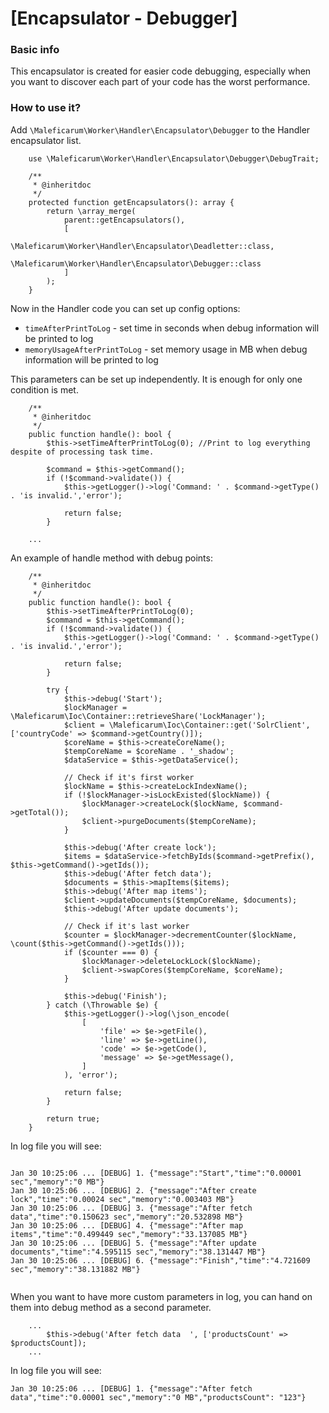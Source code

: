 # [Encapsulator - Debugger] 
### Basic info

This encapsulator is created for easier code debugging, especially when you want to discover each part of your code has the worst performance. 

### How to use it?
Add `\Maleficarum\Worker\Handler\Encapsulator\Debugger` to the Handler encapsulator list.
```
    use \Maleficarum\Worker\Handler\Encapsulator\Debugger\DebugTrait;

    /**
     * @inheritdoc
     */
    protected function getEncapsulators(): array {
        return \array_merge(
            parent::getEncapsulators(),
            [
                \Maleficarum\Worker\Handler\Encapsulator\Deadletter::class,
                \Maleficarum\Worker\Handler\Encapsulator\Debugger::class
            ]
        );
    }
```

Now in the Handler code you can set up config options: 
* `timeAfterPrintToLog` - set time in seconds when debug information will be printed to log 
* `memoryUsageAfterPrintToLog` - set memory usage in MB when debug information will be printed to log  

This parameters can be set up independently. It is enough for only one condition is met. 

```
    /**
     * @inheritdoc
     */
    public function handle(): bool {                
        $this->setTimeAfterPrintToLog(0); //Print to log everything despite of processing task time.                
        
        $command = $this->getCommand();
        if (!$command->validate()) {
            $this->getLogger()->log('Command: ' . $command->getType() . 'is invalid.','error');

            return false;
        }

    ...
```
An example of handle method with debug points:
```
    /**
     * @inheritdoc
     */
    public function handle(): bool {
        $this->setTimeAfterPrintToLog(0);
        $command = $this->getCommand();
        if (!$command->validate()) {
            $this->getLogger()->log('Command: ' . $command->getType() . 'is invalid.','error');

            return false;
        }

        try {
            $this->debug('Start');
            $lockManager = \Maleficarum\Ioc\Container::retrieveShare('LockManager');
            $client = \Maleficarum\Ioc\Container::get('SolrClient', ['countryCode' => $command->getCountry()]);
            $coreName = $this->createCoreName();
            $tempCoreName = $coreName . '_shadow';
            $dataService = $this->getDataService();

            // Check if it's first worker
            $lockName = $this->createLockIndexName();
            if (!$lockManager->isLockExisted($lockName)) {
                $lockManager->createLock($lockName, $command->getTotal());
                $client->purgeDocuments($tempCoreName);
            }

            $this->debug('After create lock');
            $items = $dataService->fetchByIds($command->getPrefix(), $this->getCommand()->getIds());
            $this->debug('After fetch data');
            $documents = $this->mapItems($items);
            $this->debug('After map items');
            $client->updateDocuments($tempCoreName, $documents);
            $this->debug('After update documents');

            // Check if it's last worker
            $counter = $lockManager->decrementCounter($lockName, \count($this->getCommand()->getIds()));
            if ($counter === 0) {
                $lockManager->deleteLockLock($lockName);
                $client->swapCores($tempCoreName, $coreName);
            }

            $this->debug('Finish');
        } catch (\Throwable $e) {
            $this->getLogger()->log(\json_encode(
                [
                    'file' => $e->getFile(),
                    'line' => $e->getLine(),
                    'code' => $e->getCode(),
                    'message' => $e->getMessage(),
                ]
            ), 'error');

            return false;
        }

        return true;
    }

```

In log file you will see:
```

Jan 30 10:25:06 ... [DEBUG] 1. {"message":"Start","time":"0.00001 sec","memory":"0 MB"}
Jan 30 10:25:06 ... [DEBUG] 2. {"message":"After create lock","time":"0.00024 sec","memory":"0.003403 MB"}
Jan 30 10:25:06 ... [DEBUG] 3. {"message":"After fetch data","time":"0.150623 sec","memory":"20.532898 MB"}
Jan 30 10:25:06 ... [DEBUG] 4. {"message":"After map items","time":"0.499449 sec","memory":"33.137085 MB"}
Jan 30 10:25:06 ... [DEBUG] 5. {"message":"After update documents","time":"4.595115 sec","memory":"38.131447 MB"}
Jan 30 10:25:06 ... [DEBUG] 6. {"message":"Finish","time":"4.721609 sec","memory":"38.131882 MB"}
    
```
When you want to have more custom parameters in log, you can hand on them into debug method as a second parameter.

```
    ...
        $this->debug('After fetch data  ', ['productsCount' => $productsCount]);
    ...
```

In log file you will see:
```
Jan 30 10:25:06 ... [DEBUG] 1. {"message":"After fetch data","time":"0.00001 sec","memory":"0 MB","productsCount": "123"}    
```
